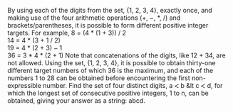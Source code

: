    By using each of the digits from the set, {1, 2, 3, 4}, exactly once, and making use of the four arithmetic operations (+, <img src='images/symbol_minus.gif' width='9' height='3' alt='&minus;' border='0' style='vertical-align:middle;' />, *, /) and brackets/parentheses, it is possible to form different positive integer targets. For example, 8 = (4 * (1 + 3)) / 2<br /> 14 = 4 * (3 + 1 / 2)<br /> 19 = 4 * (2 + 3) <img src='images/symbol_minus.gif' width='9' height='3' alt='&minus;' border='0' style='vertical-align:middle;' /> 1<br /> 36 = 3 * 4 * (2 + 1) Note that concatenations of the digits, like 12 + 34, are not allowed. Using the set, {1, 2, 3, 4}, it is possible to obtain thirty-one different target numbers of which 36 is the maximum, and each of the numbers 1 to 28 can be obtained before encountering the first non-expressible number. Find the set of four distinct digits, a <img src='images/symbol_lt.gif' width='10' height='10' alt='&lt;' border='0' style='vertical-align:middle;' /> b &lt c <img src='images/symbol_lt.gif' width='10' height='10' alt='&lt;' border='0' style='vertical-align:middle;' /> d, for which the longest set of consecutive positive integers, 1 to n, can be obtained, giving your answer as a string: abcd.   